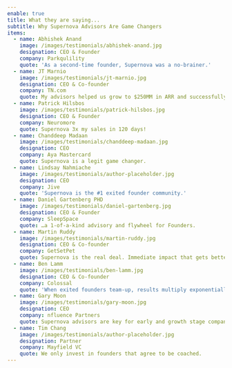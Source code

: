 ```yaml
---
enable: true
title: What they are saying...
subtitle: Why Supernova Advisors Are Game Changers
items:
  - name: Abhishek Anand
    image: /images/testimonials/abhishek-anand.jpg
    designation: CEO & Founder
    company: Parkqulility
    quote: 'As a second-time founder, Supernova was a no-brainer.'
  - name: JT Marnio
    image: /images/testimonials/jt-marnio.jpg
    designation: CEO & Co-founder
    company: TN.com
    quote: My advisors helped us grow to $250MM in ARR and successfully exit.
  - name: Patrick Hilsbos
    image: /images/testimonials/patrick-hilsbos.jpg
    designation: CEO & Founder
    company: Neuromore
    quote: Supernova 3x my sales in 120 days!
  - name: Chanddeep Madaan
    image: /images/testimonials/chanddeep-madaan.jpg
    designation: CEO
    company: Aya Mastercard
    quote: Supernova is a legit game changer.
  - name: Lindsay Nahmiache
    image: /images/testimonials/author-placeholder.jpg
    designation: CEO
    company: Jive
    quote: 'Supernova is the #1 exited founder community.'
  - name: Daniel Gartenberg PHD
    image: /images/testimonials/daniel-gartenberg.jpg
    designation: CEO & Founder
    company: SleepSpace
    quote: …a 1-of-a-kind advisory and flywheel for Founders.
  - name: Martin Ruddy
    image: /images/testimonials/martin-ruddy.jpg
    designation: CEO & Co-founder
    company: GetSetPet
    quote: Supernova is the real deal. Immediate impact that gets better over time.
  - name: Ben Lamm
    image: /images/testimonials/ben-lamm.jpg
    designation: CEO & Co-founder
    company: Colossal
    quote: 'When exited founders team-up, results multiply exponentially.'
  - name: Gary Moon
    image: /images/testimonials/gary-moon.jpg
    designation: CEO
    company: nfluence Partners
    quote: Supernova advisors are key for early and growth stage companies.
  - name: Tim Chang
    image: /images/testimonials/author-placeholder.jpg
    designation: Partner
    company: Mayfield VC
    quote: We only invest in founders that agree to be coached.
---
```


